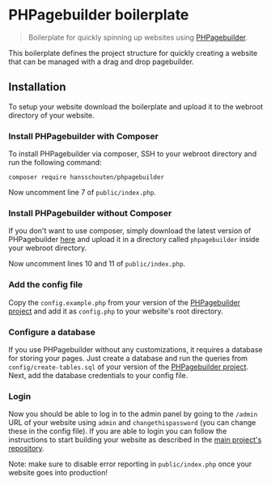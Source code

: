# PHPagebuilder boilerplate

> Boilerplate for quickly spinning up websites using [PHPagebuilder](https://github.com/HansSchouten/PHPagebuilder).

This boilerplate defines the project structure for quickly creating a website that can be managed with a drag and drop pagebuilder.

## Installation

To setup your website download the boilerplate and upload it to the webroot directory of your website.

### Install PHPagebuilder with Composer
To install PHPagebuilder via composer, SSH to your webroot directory and run the following command:

```
composer require hansschouten/phpagebuilder
```

Now uncomment line 7 of `public/index.php`.

### Install PHPagebuilder without Composer
If you don't want to use composer, simply download the latest version of PHPagebuilder [here](https://github.com/HansSchouten/PHPagebuilder) and upload it in a directory called `phpagebuilder` inside your webroot directory.

Now uncomment lines 10 and 11 of `public/index.php`.

### Add the config file
Copy the `config.example.php` from your version of the [PHPagebuilder project](https://github.com/HansSchouten/PHPagebuilder) and add it as `config.php` to your website's root directory.

### Configure a database
If you use PHPagebuilder without any customizations, it requires a database for storing your pages. Just create a database and run the queries from `config/create-tables.sql` of your version of the [PHPagebuilder project](https://github.com/HansSchouten/PHPagebuilder). Next, add the database credentials to your config file.

### Login
Now you should be able to log in to the admin panel by going to the `/admin` URL of your website using `admin` and `changethispassword` (you can change these in the config file). If you are able to login you can follow the instructions to start building your website as described in the [main project's repository](https://github.com/HansSchouten/PHPagebuilder).

Note: make sure to disable error reporting in `public/index.php` once your website goes into production!
